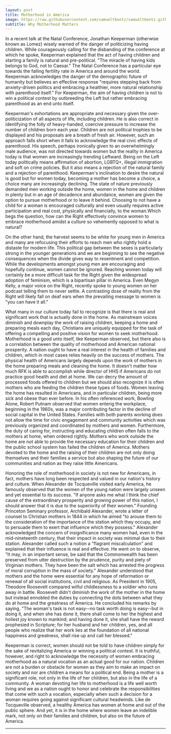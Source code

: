 ```yaml
---
layout: post
title: Motherhood in America
image: https://raw.githubusercontent.com/samueltbentz/samueltbentz.github.io/master/images/theodore.jpg
subtitle: Why Motherhood Matters
---
```


In a recent talk at the  Natal Conference, Jonathan Keeperman (otherwise known as Lomez) wisely warned of the danger of politicizing having children. While courageously calling for the disbanding of the conference at which he spoke, Keeperman explained that the act of having children and starting a family is natural and pre-political. "The miracle of having kids belongs to God, not to Caesar." The Natal Conference has a particular eye towards the falling fertility rate in America and around the world. Keeperman acknowledges the danger of the demographic future of humanity but believes an effective response "requires stepping back from anxiety-driven politics and embracing a healthier, more natural relationship with parenthood itself." For Keeperman, the aim of having children is not to win a political contest by outbreeding the Left but rather embracing parenthood as an end unto itself.

Keeperman's exhortations are appropriate and necessary given the over-politicization of all aspects of life, including children. He is also correct in identifying the folly of heavy-handed, coercive pressure to increase the number of children born each year. Children are not political trophies to be displayed and his proposals are a breath of fresh air. However, such an approach falls short when it fails to acknowledge the real civic effects of parenthood. His speech, perhaps ironically given to an overwhelmingly male audience, was not directed towards women but the reality in America today is that women are increasingly trending Leftward. Being on the Left today politically means affirmation of abortion, LGBTQ+, illegal immigration and soft on crime policies. But it also means a rejection of the natural family and a rejection of parenthood. Keeperman's inclination to desire the natural is good but for women today, becoming a mother has become a choice, a choice many are increasingly declining. The state of nature previously demanded men working outside the home, women in the home and children in plenty but in an age of decadence and abundance, women are given the option to pursue motherhood or to leave it behind. Choosing to not have a child for a woman is encouraged culturally and even usually requires active participation and real cost, physically and financially, to the woman.Which begs the question, how can the Right effectively convince women to embrace motherhood amidst a culture so vehemently opposed to what is natural?

On the other hand, the harvest seems to be white for young men in America and many are refocusing their efforts to reach men who rightly hold a distaste for modern life. This political gap between the sexes is particularly strong in the younger generations and we are beginning to see the negative consequences when the divide gives way to resentment and competition.  While the developments amongst young men are encouraging and hopefully continue, women cannot be ignored. Reaching women today will certainly be a more difficult task for the Right given the widespread adoption of feminism, which is a bipartisan pillar in America. Even Megyn Kelly, a major voice on the Right, recently spoke to young women on her podcast telling them to never settle. A contrasting dose of reality from the Right will likely fall on deaf ears when the prevailing message to women is "you can have it all."

What many in our culture today fail to recognize is that there is real and significant work that is actually done in the home. As mainstream voices diminish and downplay the work of raising children, keeping a home and preparing meals each day, Christians are uniquely equipped for the task of offering a compelling and positive vision for women to seek motherhood. Motherhood is a good unto itself, like Keeperman observed, but there also is a correlation between the quality of motherhood and American national prosperity. A nation ought to have a real interest in the health of families and children, which in most cases relies heavily on the success of mothers. The physical health of Americans largely depends upon the work of mothers in the home preparing meals and cleaning the home. It doesn't matter how much RFK is able to accomplish while director of HHS if Americans do not practice good health and diet at home. We can decry the amount of processed foods offered to children but we should also recognize it is often mothers who are feeding the children these types of foods. Women leaving the home has resulted in Americans, and in particular children, being more sick and obese than ever before. In his often referenced work, Bowling Alone, Robert Putnam observed that women enterig the workplace, beginning in the 1960s, was a major contributing factor in the decline of social capital in the United States. Families with both parents working does not allow the time for civic engagement and community activities which was previously organized and coordinated by mothers and women. Furthermore, the duty of caring for, instructing and educating children often falls to the mothers at home, when ordered rightly. Mothers who work outside the home are not able to provide the necessary education for their children and the public school system has failed the children of America. Mothers devoted to the home and the raising of their children are not only doing themselves and their families a service but also shaping the future of our communities and nation as they raise little Americans.

Honoring the role of motherhood in society is not new for Americans, in fact, mothers have long been respected and valued in our nation's history and culture. When Alexander de Tocqueville visited early America, he famously observed that the women of the young nation were largely unseen and yet essential to its success. "If anyone asks me what I think the chief cause of the extraordinary prosperity and growing power of this nation, I should answer that it is due to the superiority of their women." Founding Princeton Seminary professor, Archibald Alexander, wrote a letter of counsel to Christian mothers in 1844 in which he aimed "to arouse them to the consideration of the importance of the station which they occupy, and to persuade them to exert that influence which they possess." Alexander acknowledged the concern of insignificance many women had, even in the mid-nineteenth century, that their impact in society was minimal due to their station. Alexander called such a notion a "flagrant miscalculation" and explained that their influence is real and effective. He went on to observe, "It may, in an important sense, be said that the Commonwealth has been preserved from utter destruction by the prudence, purity and piety of Virginian mothers. They have been the salt which has arrested the progress of moral corruption in the mass of society." Alexander understood that mothers and the home were essential for any hope of reformation or renewal of all social institutions, civil and religious. As President in 1905, Theodore Roosevelt compared wilful childlessness to a soldier who runs away in battle. Roosevelt didn't diminish the work of the mother in the home but instead ennobled the duties by connecting the dots between what they do at home and the greatness of America. He concluded his remarks by saying, "The woman's task is not easy--no task worth doing is easy--but in doing it, and when she has done it, there shall come to her the highest and holiest joy known to mankind; and having done it, she shall have the reward prophesied in Scripture; for her husband and her children, yes, and all people who realize that her work lies at the foundation of all national happiness and greatness, shall rise up and call her blessed."

Keeperman is correct, women should not be told to have children simply for the sake of revitalizing America or winning a political contest. It is truthful, however, and right to acknowledge the necessity of women embracing motherhood as a natural vocation as an actual good for our nation. Children are not a burden or obstacle for women as they aim to make an impact on society and nor are children a means for a political end. Being a mother is a significant role, not only in the life of her children, but also in the life of a community. A woman devoting her life to motherhood is a life well worth living and we as a nation ought to honor and celebrate the responsibilities that come with such a vocation, especially when such a decision for a woman requires going against significant cultural headwinds. Like de Tocqueville observed, a healthy America has women at home and out of the public sphere. And yet, it is in the home where women leave an indelible mark, not only on their families and children, but also on the future of America.

***
